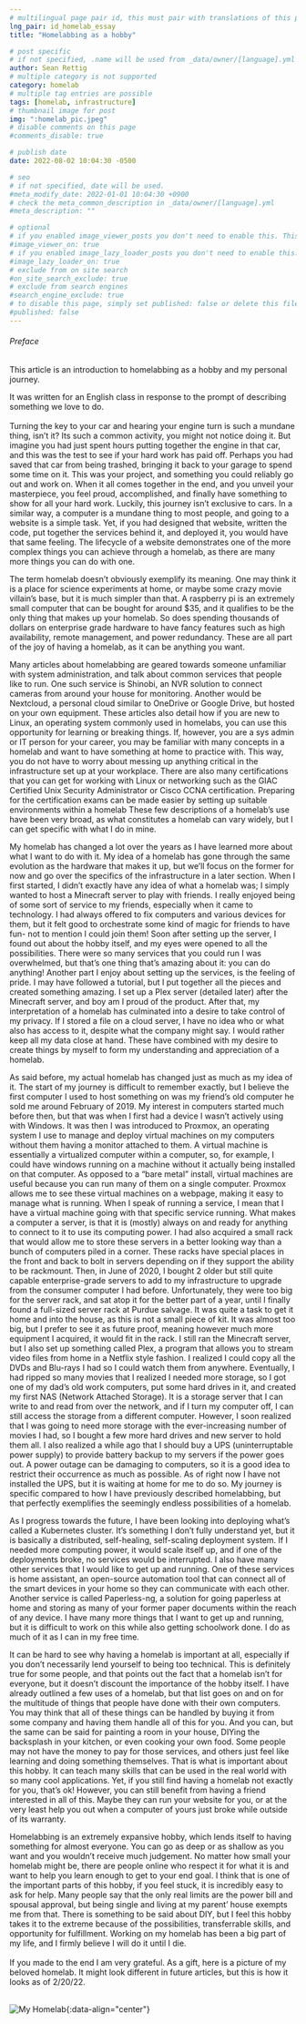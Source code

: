 ```yaml
---
# multilingual page pair id, this must pair with translations of this page. (This name must be unique)
lng_pair: id_homelab_essay
title: "Homelabbing as a hobby"

# post specific
# if not specified, .name will be used from _data/owner/[language].yml
author: Sean Rettig
# multiple category is not supported
category: homelab
# multiple tag entries are possible
tags: [homelab, infrastructure]
# thumbnail image for post
img: ":homelab_pic.jpeg"
# disable comments on this page
#comments_disable: true

# publish date
date: 2022-08-02 10:04:30 -0500

# seo
# if not specified, date will be used.
#meta_modify_date: 2022-01-01 10:04:30 +0900
# check the meta_common_description in _data/owner/[language].yml
#meta_description: ""

# optional
# if you enabled image_viewer_posts you don't need to enable this. This is only if image_viewer_posts = false
#image_viewer_on: true
# if you enabled image_lazy_loader_posts you don't need to enable this. This is only if image_lazy_loader_posts = false
#image_lazy_loader_on: true
# exclude from on site search
#on_site_search_exclude: true
# exclude from search engines
#search_engine_exclude: true
# to disable this page, simply set published: false or delete this file
#published: false
---
```


###### Preface
<!-- outline-start -->
This article is an introduction to homelabbing as a hobby and my personal journey.
<!-- outline-end -->It was written for an English class in response to the prompt of describing something we love to do.

<br>
<br>
Turning the key to your car and hearing your engine turn is such a mundane thing, isn’t it? Its such a common activity, you might not notice doing it. But imagine you had just spent hours putting together the engine in that car, and this was the test to see if your hard work has paid off. Perhaps you had saved that car from being trashed, bringing it back to your garage to spend some time on it. This was your project, and something you could reliably go out and work on. When it all comes together in the end, and you unveil your masterpiece, you feel proud, accomplished, and finally have something to show for all your hard work. Luckily, this journey isn’t exclusive to cars. In a similar way, a computer is a mundane thing to most people, and going to a website is a simple task. Yet, if you had designed that website, written the code, put together the services behind it, and deployed it, you would have that same feeling. The lifecycle of a website demonstrates one of the more complex things you can achieve through a homelab, as there are many more things you can do with one. 


The term homelab doesn’t obviously exemplify its meaning. One may think it is a place for science experiments at home, or maybe some crazy movie villain’s base, but it is much simpler than that. A raspberry pi is an extremely small computer that can be bought for around $35, and it qualifies to be the only thing that makes up your homelab. So does spending thousands of dollars on enterprise grade hardware to have fancy features such as high availability, remote management, and power redundancy. These are all part of the joy of having a homelab, as it can be anything you want. 


Many articles about homelabbing are geared towards someone unfamiliar with system administration, and talk about common services that people like to run. One such service is Shinobi, an NVR solution to connect cameras from around your house for monitoring. Another would be Nextcloud, a personal cloud similar to OneDrive or Google Drive, but hosted on your own equipment. These articles also detail how if you are new to Linux, an operating system commonly used in homelabs, you can use this opportunity for learning or breaking things. If, however, you are a sys admin or IT person for your career, you may be familiar with many concepts in a homelab and want to have something at home to practice with. This way, you do not have to worry about messing up anything critical in the infrastructure set up at your workplace. There are also many certifications that you can get for working with Linux or networking such as the GIAC Certified Unix Security Administrator or Cisco CCNA certification. Preparing for the certification exams can be made easier by setting up suitable environments within a homelab These few descriptions of a homelab’s use have been very broad, as what constitutes a homelab can vary widely, but I can get specific with what I do in mine. 


My homelab has changed a lot over the years as I have learned more about what I want to do with it. My idea of a homelab has gone through the same evolution as the hardware that makes it up, but we’ll focus on the former for now and go over the specifics of the infrastructure in a later section. When I first started, I didn’t exactly have any idea of what a homelab was; I simply wanted to host a Minecraft server to play with friends. I really enjoyed being of some sort of service to my friends, especially when it came to technology. I had always offered to fix computers and various devices for them, but it felt good to orchestrate some kind of magic for friends to have fun- not to mention I could join them! Soon after setting up the server, I found out about the hobby itself, and my eyes were opened to all the possibilities. There were so many services that you could run I was overwhelmed, but that’s one thing that’s amazing about it: you can do anything! Another part I enjoy about setting up the services, is the feeling of pride. I may have followed a tutorial, but I put together all the pieces and created something amazing. I set up a Plex server (detailed later) after the Minecraft server, and boy am I proud of the product. After that, my interpretation of a homelab has culminated into a desire to take control of my privacy. If I stored a file on a cloud server, I have no idea who or what also has access to it, despite what the company might say. I would rather keep all my data close at hand. These have combined with my desire to create things by myself to form my understanding and appreciation of a homelab.


As said before, my actual homelab has changed just as much as my idea of it. The start of my journey is difficult to remember exactly, but I believe the first computer I used to host something on was my friend’s old computer he sold me around February of 2019. My interest in computers started much before then, but that was when I first had a device I wasn’t actively using with Windows. It was then I was introduced to Proxmox, an operating system I use to manage and deploy virtual machines on my computers without them having a monitor attached to them. A virtual machine is essentially a virtualized computer within a computer, so, for example, I could have windows running on a machine without it actually being installed on that computer. As opposed to a “bare metal” install, virtual machines are useful because you can run many of them on a single computer. Proxmox allows me to see these virtual machines on a webpage, making it easy to manage what is running. When I speak of running a service, I mean that I have a virtual machine going with that specific service running. What makes a computer a server, is that it is (mostly) always on and ready for anything to connect to it to use its computing power. I had also acquired a small rack that would allow me to store these servers in a better looking way than a bunch of computers piled in a corner. These racks have special places in the front and back to bolt in servers depending on if they support the ability to be rackmount. Then, in June of 2020, I bought 2 older but still quite capable enterprise-grade servers to add to my infrastructure to upgrade from the consumer computer I had before. Unfortunately, they were too big for the server rack, and sat atop it for the better part of a year, until I finally found a full-sized server rack at Purdue salvage. It was quite a task to get it home and into the house, as this is not a small piece of kit. It was almost too big, but I prefer to see it as future proof, meaning however much more equipment I acquired, it would fit in the rack. I still ran the Minecraft server, but I also set up something called Plex, a program that allows you to stream video files from home in a Netflix style fashion. I realized I could copy all the DVDs and Blu-rays I had so I could watch them from anywhere. Eventually, I had ripped so many movies that I realized I needed more storage, so I got one of my dad’s old work computers, put some hard drives in it, and created my first NAS (Network Attached Storage). It is a storage server that I can write to and read from over the network, and if I turn my computer off, I can still access the storage from a different computer. However, I soon realized that I was going to need more storage with the ever-increasing number of movies I had, so I bought a few more hard drives and new server to hold them all. I also realized a while ago that I should buy a UPS (uninterruptable power supply) to provide battery backup to my servers if the power goes out. A power outage can be damaging to computers, so it is a good idea to restrict their occurrence as much as possible. As of right now I have not installed the UPS, but it is waiting at home for me to do so. My journey is specific compared to how I have previously described homelabbing, but that perfectly exemplifies the seemingly endless possibilities of a homelab. 


As I progress towards the future, I have been looking into deploying what’s called a Kubernetes cluster. It’s something I don’t fully understand yet, but it is basically a distributed, self-healing, self-scaling deployment system. If I needed more computing power, it would scale itself up, and if one of the deployments broke, no services would be interrupted. I also have many other services that I would like to get up and running. One of these services is home assistant, an open-source automation tool that can connect all of the smart devices in your home so they can communicate with each other. Another service is called Paperless-ng, a solution for going paperless at home and storing as many of your former paper documents within the reach of any device. I have many more things that I want to get up and running, but it is difficult to work on this while also getting schoolwork done. I do as much of it as I can in my free time.


It can be hard to see why having a homelab is important at all, especially if you don’t necessarily lend yourself to being too technical. This is definitely true for some people, and that points out the fact that a homelab isn’t for everyone, but it doesn’t discount the importance of the hobby itself. I have already outlined a few uses of a homelab, but that list goes on and on for the multitude of things that people have done with their own computers. You may think that all of these things can be handled by buying it from some company and having them handle all of this for you. And you can, but the same can be said for painting a room in your house, DIYing the backsplash in your kitchen, or even cooking your own food. Some people may not have the money to pay for those services, and others just feel like learning and doing something themselves. That is what is important about this hobby. It can teach many skills that can be used in the real world with so many cool applications. Yet, if you still find having a homelab not exactly for you, that’s ok! However, you can still benefit from having a friend interested in all of this. Maybe they can run your website for you, or at the very least help you out when a computer of yours just broke while outside of its warranty.


Homelabbing is an extremely expansive hobby, which lends itself to having something for almost everyone. You can go as deep or as shallow as you want and you wouldn’t receive much judgement. No matter how small your homelab might be, there are people online who respect it for what it is and want to help you learn enough to get to your end goal. I think that is one of the important parts of this hobby, if you feel stuck, it is incredibly easy to ask for help. Many people say that the only real limits are the power bill and spousal approval, but being single and living at my parent’ house exempts me from that. There is something to be said about DIY, but I feel this hobby takes it to the extreme because of the possibilities, transferrable skills, and opportunity for fulfillment. Working on my homelab has been a big part of my life, and I firmly believe I will do it until I die.
<br>
<br>
If you made to the end I am very grateful. As a gift, here is a picture of my beloved homelab. It might look different in future articles, but this is how it looks as of 2/20/22.
<br>
<br>

![My Homelab](:homelab_pic.jpeg){:data-align="center"}